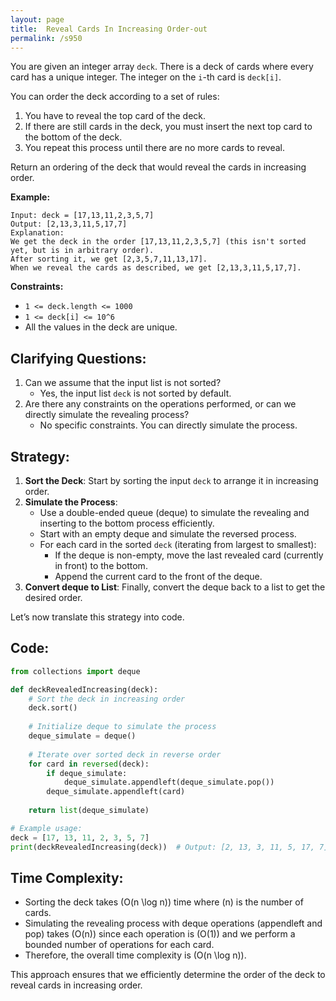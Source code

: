 ```yaml
---
layout: page
title:  Reveal Cards In Increasing Order-out
permalink: /s950
---
```


You are given an integer array `deck`. There is a deck of cards where every card has a unique integer. The integer on the `i`-th card is `deck[i]`. 

You can order the deck according to a set of rules:

1. You have to reveal the top card of the deck.
2. If there are still cards in the deck, you must insert the next top card to the bottom of the deck.
3. You repeat this process until there are no more cards to reveal.

Return an ordering of the deck that would reveal the cards in increasing order.

**Example:**
```text
Input: deck = [17,13,11,2,3,5,7]
Output: [2,13,3,11,5,17,7]
Explanation: 
We get the deck in the order [17,13,11,2,3,5,7] (this isn't sorted yet, but is in arbitrary order).
After sorting it, we get [2,3,5,7,11,13,17].
When we reveal the cards as described, we get [2,13,3,11,5,17,7].
```

**Constraints:**

- `1 <= deck.length <= 1000`
- `1 <= deck[i] <= 10^6`
- All the values in the deck are unique.

## Clarifying Questions:

1. Can we assume that the input list is not sorted?
   - Yes, the input list `deck` is not sorted by default.
2. Are there any constraints on the operations performed, or can we directly simulate the revealing process?
   - No specific constraints. You can directly simulate the process.

## Strategy:

1. **Sort the Deck**: Start by sorting the input `deck` to arrange it in increasing order.
2. **Simulate the Process**:
   - Use a double-ended queue (deque) to simulate the revealing and inserting to the bottom process efficiently.
   - Start with an empty deque and simulate the reversed process.
   - For each card in the sorted `deck` (iterating from largest to smallest):
     - If the deque is non-empty, move the last revealed card (currently in front) to the bottom.
     - Append the current card to the front of the deque.
3. **Convert deque to List**: Finally, convert the deque back to a list to get the desired order.

Let’s now translate this strategy into code.

## Code:

```python
from collections import deque

def deckRevealedIncreasing(deck):
    # Sort the deck in increasing order
    deck.sort()
    
    # Initialize deque to simulate the process
    deque_simulate = deque()
    
    # Iterate over sorted deck in reverse order
    for card in reversed(deck):
        if deque_simulate:
            deque_simulate.appendleft(deque_simulate.pop())
        deque_simulate.appendleft(card)
    
    return list(deque_simulate)

# Example usage:
deck = [17, 13, 11, 2, 3, 5, 7]
print(deckRevealedIncreasing(deck))  # Output: [2, 13, 3, 11, 5, 17, 7]
```

## Time Complexity:

- Sorting the deck takes \(O(n \log n)\) time where \(n\) is the number of cards.
- Simulating the revealing process with deque operations (appendleft and pop) takes \(O(n)\) since each operation is \(O(1)\) and we perform a bounded number of operations for each card.
- Therefore, the overall time complexity is \(O(n \log n)\).

This approach ensures that we efficiently determine the order of the deck to reveal cards in increasing order.